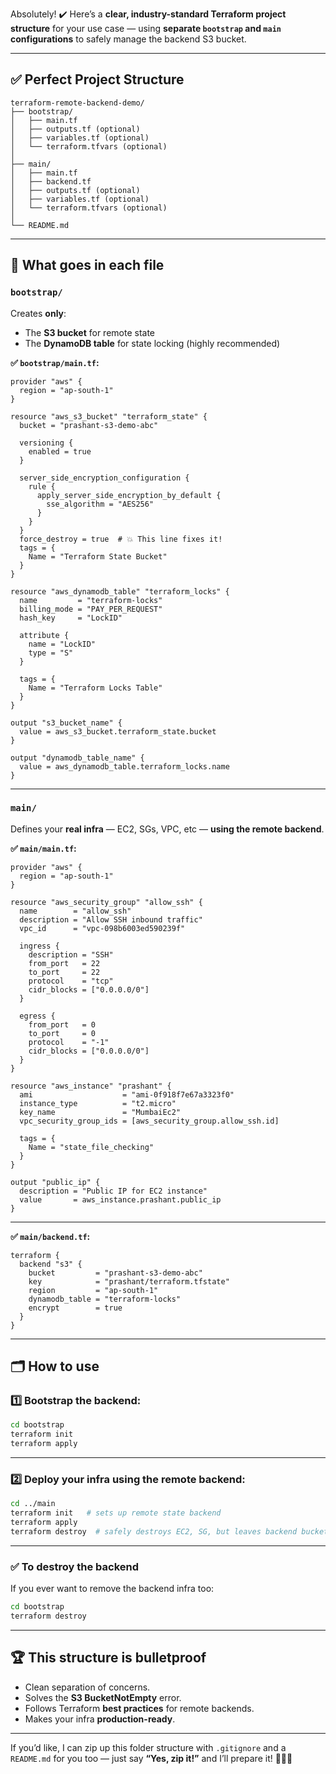 Absolutely! ✔️ Here’s a **clear, industry-standard Terraform project structure** for your use case — using **separate `bootstrap` and `main` configurations** to safely manage the backend S3 bucket.

---

## ✅ **Perfect Project Structure**

```
terraform-remote-backend-demo/
├── bootstrap/
│   ├── main.tf
│   ├── outputs.tf (optional)
│   ├── variables.tf (optional)
│   └── terraform.tfvars (optional)
│
├── main/
│   ├── main.tf
│   ├── backend.tf
│   ├── outputs.tf (optional)
│   ├── variables.tf (optional)
│   └── terraform.tfvars (optional)
│
└── README.md
```

---

## 🔹 **What goes in each file**

### `bootstrap/`

Creates **only**:

* The **S3 bucket** for remote state
* The **DynamoDB table** for state locking (highly recommended)

**✅ `bootstrap/main.tf`:**

```hcl
provider "aws" {
  region = "ap-south-1"
}

resource "aws_s3_bucket" "terraform_state" {
  bucket = "prashant-s3-demo-abc"

  versioning {
    enabled = true
  }

  server_side_encryption_configuration {
    rule {
      apply_server_side_encryption_by_default {
        sse_algorithm = "AES256"
      }
    }
  }
  force_destroy = true  # 💥 This line fixes it!
  tags = {
    Name = "Terraform State Bucket"
  }
}

resource "aws_dynamodb_table" "terraform_locks" {
  name         = "terraform-locks"
  billing_mode = "PAY_PER_REQUEST"
  hash_key     = "LockID"

  attribute {
    name = "LockID"
    type = "S"
  }

  tags = {
    Name = "Terraform Locks Table"
  }
}

output "s3_bucket_name" {
  value = aws_s3_bucket.terraform_state.bucket
}

output "dynamodb_table_name" {
  value = aws_dynamodb_table.terraform_locks.name
}
```

---

### `main/`

Defines your **real infra** — EC2, SGs, VPC, etc — **using the remote backend**.

**✅ `main/main.tf`:**

```hcl
provider "aws" {
  region = "ap-south-1"
}

resource "aws_security_group" "allow_ssh" {
  name        = "allow_ssh"
  description = "Allow SSH inbound traffic"
  vpc_id      = "vpc-098b6003ed590239f"

  ingress {
    description = "SSH"
    from_port   = 22
    to_port     = 22
    protocol    = "tcp"
    cidr_blocks = ["0.0.0.0/0"]
  }

  egress {
    from_port   = 0
    to_port     = 0
    protocol    = "-1"
    cidr_blocks = ["0.0.0.0/0"]
  }
}

resource "aws_instance" "prashant" {
  ami                    = "ami-0f918f7e67a3323f0"
  instance_type          = "t2.micro"
  key_name               = "MumbaiEc2"
  vpc_security_group_ids = [aws_security_group.allow_ssh.id]

  tags = {
    Name = "state_file_checking"
  }
}

output "public_ip" {
  description = "Public IP for EC2 instance"
  value       = aws_instance.prashant.public_ip
}
```

---

**✅ `main/backend.tf`:**

```hcl
terraform {
  backend "s3" {
    bucket         = "prashant-s3-demo-abc"
    key            = "prashant/terraform.tfstate"
    region         = "ap-south-1"
    dynamodb_table = "terraform-locks"
    encrypt        = true
  }
}
```

---

## 🗂️ **How to use**

### 1️⃣ Bootstrap the backend:

```bash
cd bootstrap
terraform init
terraform apply
```

---

### 2️⃣ Deploy your infra using the remote backend:

```bash
cd ../main
terraform init   # sets up remote state backend
terraform apply
terraform destroy  # safely destroys EC2, SG, but leaves backend bucket
```

---

### ✅ **To destroy the backend**

If you ever want to remove the backend infra too:

```bash
cd bootstrap
terraform destroy
```

---

## 🏆 **This structure is bulletproof**

* Clean separation of concerns.
* Solves the **S3 BucketNotEmpty** error.
* Follows Terraform **best practices** for remote backends.
* Makes your infra **production-ready**.

---

If you’d like, I can zip up this folder structure with `.gitignore` and a `README.md` for you too — just say **“Yes, zip it!”** and I’ll prepare it! 🔨🤖🔧
